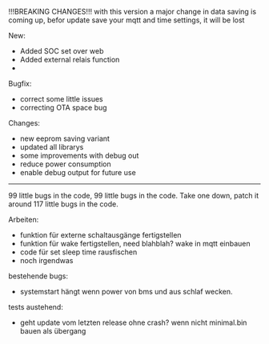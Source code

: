 !!!BREAKING CHANGES!!!
with this version a major change in data saving is coming up, befor update save your mqtt and time settings, it will be lost

New:
- Added SOC set over web
- Added external relais function
- 

Bugfix:
- correct some little issues
- correcting OTA space bug

Changes:
- new eeprom saving variant
- updated all librarys
- some improvements with debug out
- reduce power consumption
- enable debug output for future use

-------------------------------------------------------------------------------------------------------------------------------

99 little bugs in the code, 99 little bugs in the code. Take one down, patch it around 117 little bugs in the code.

Arbeiten:
- funktion für externe schaltausgänge fertigstellen
- funktion für wake fertigstellen, need blahblah? wake in mqtt einbauen
- code für set sleep time rausfischen
- noch irgendwas

bestehende bugs:
- systemstart hängt wenn power von bms und aus schlaf wecken.

tests austehend:
- geht update vom letzten release ohne crash? wenn nicht minimal.bin bauen als übergang